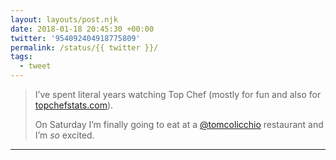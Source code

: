 ```yaml
---
layout: layouts/post.njk
date: 2018-01-18 20:45:30 +00:00
twitter: '954092404918775809'
permalink: /status/{{ twitter }}/
tags: 
  - tweet
---
```


> I’ve spent literal years watching Top Chef (mostly for fun and also for [topchefstats.com](https://topchefstats.com)).
> 
> On Saturday I’m finally going to eat at a [@tomcolicchio](https://twitter.com/tomcolicchio) restaurant and I’m *so* excited.

---
